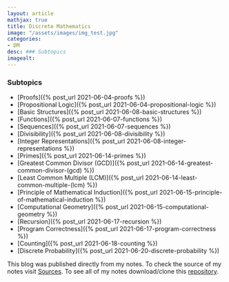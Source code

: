 ```yaml
---
layout: article
mathjax: true
title: Discrete Mathematics
image: "/assets/images/img_test.jpg"
categories:
- DM
desc: ### Subtopics 
imagealt: 
---
```


### Subtopics
- [Proofs]({% post_url 2021-06-04-proofs %})
- [Propositional Logic]({% post_url 2021-06-04-propositional-logic %})
- [Basic Structures]({% post_url 2021-06-08-basic-structures %})
- [Functions]({% post_url 2021-06-07-functions %})
- [Sequences]({% post_url 2021-06-07-sequences %})
- [Divisibility]({% post_url 2021-06-08-divisibility %})
- [Integer Representations]({% post_url 2021-06-08-integer-representations %})
- [Primes]({% post_url 2021-06-14-primes %})
- [Greatest Common Divisor (GCD)]({% post_url 2021-06-14-greatest-common-divisor-(gcd) %})
- [Least Common Multiple (LCM)]({% post_url 2021-06-14-least-common-multiple-(lcm) %})
- [Principle of Mathematical Induction]({% post_url 2021-06-15-principle-of-mathematical-induction %})
- [Computational Geometry]({% post_url 2021-06-15-computational-geometry %})
- [Recursion]({% post_url 2021-06-17-recursion %})
- [Program Correctness]({% post_url 2021-06-17-program-correctness %})
- [Counting]({% post_url 2021-06-18-counting %})
- [Discrete Probability]({% post_url 2021-06-20-discrete-probability %})

This blog was published directly from my notes.
To check the source of my notes visit [Sources](sources.html).
To see all of my notes download/clone this [repository](https://github.com/bovem/CS).